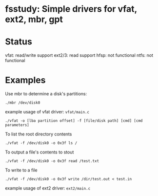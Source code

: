 fsstudy: Simple drivers for vfat, ext2, mbr, gpt
==

# Status

vfat: read/write support
ext2/3: read support
hfsp: not functional
ntfs: not functional

# Examples

Use mbr to determine a disk's partitions:

	./mbr /dev/disk0

example usage of vfat driver: `vfat/main.c`

	./vfat -o [lba partition offset] -f [file/disk path] [cmd] [cmd parameters]
	
To list the root directory contents

	./vfat -f /dev/disk0 -o 0x3f ls /
	
To output a file's contents to stout

	./vfat -f /dev/disk0 -o 0x3f read /test.txt
	
To write to a file

	./vfat -f /dev/disk0 -o 0x3f write /dir/test.out < test.in

example usage of ext2 driver: `ext2/main.c`

